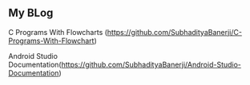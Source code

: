 ## My BLog

C Programs With Flowcharts (https://github.com/SubhadityaBanerji/C-Programs-With-Flowchart)

Android Studio Documentation(https://github.com/SubhadityaBanerji/Android-Studio-Documentation)
